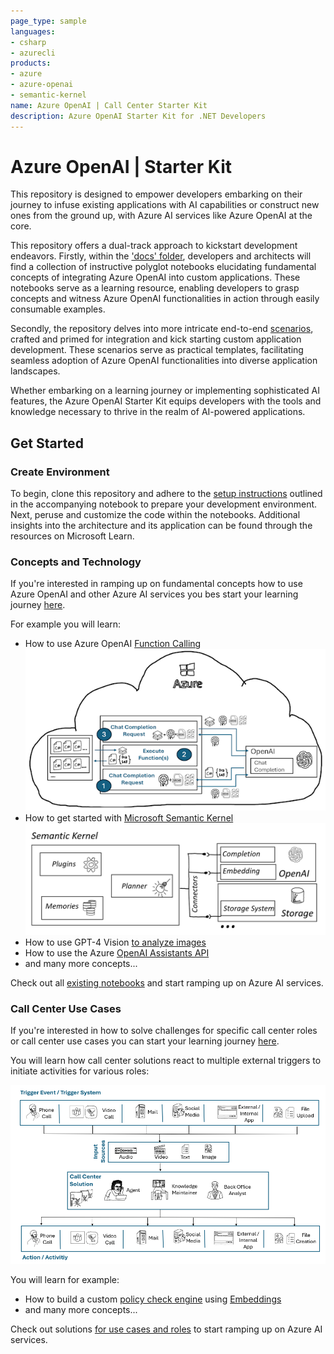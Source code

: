 ```yaml
---
page_type: sample
languages:
- csharp
- azurecli
products:
- azure
- azure-openai
- semantic-kernel
name: Azure OpenAI | Call Center Starter Kit
description: Azure OpenAI Starter Kit for .NET Developers
---
```


# Azure OpenAI | Starter Kit

This repository is designed to empower developers embarking on their journey to infuse existing applications with AI capabilities or construct new ones from the ground up, with Azure AI services like Azure OpenAI at the core.

This repository offers a dual-track approach to kickstart development endeavors. Firstly, within the ['docs' folder](./docs), developers and architects will find a collection of instructive polyglot notebooks elucidating fundamental concepts of integrating Azure OpenAI into custom applications.
These notebooks serve as a learning resource, enabling developers to grasp concepts and witness Azure OpenAI functionalities in action through easily consumable examples.

Secondly, the repository delves into more intricate end-to-end [scenarios](./scenarios/), crafted and primed for integration and kick starting custom application development. These scenarios serve as practical templates, facilitating seamless adoption of Azure OpenAI functionalities into diverse application landscapes.

Whether embarking on a learning journey or implementing sophisticated AI features, the Azure OpenAI Starter Kit equips developers with the tools and knowledge necessary to thrive in the realm of AI-powered applications.

## Get Started

### Create Environment

To begin, clone this repository and adhere to the [setup instructions](./docs/01_DemoEnvironment/01_Environment.ipynb) outlined in the accompanying notebook to prepare your development environment. Next, peruse and customize the code within the notebooks. Additional insights into the architecture and its application can be found through the resources on Microsoft Learn.

### Concepts and Technology

If you're interested in ramping up on fundamental concepts how to use Azure OpenAI and other Azure AI services you bes start your learning journey [here](./ExistingNotebooks.md).

For example you will learn:

- How to use Azure OpenAI [Function Calling](./docs/03_SDK/05_ChatTools.ipynb)
  ![FunctionCalling](./media/img/03_SDK/05_ChatTools_Overview.png)
- How to get started with [Microsoft Semantic Kernel](./docs/06_SemanticKernel/README.md)
  ![SKOverview](./media/img/06_SemanticKernel/01_ConceptOverview.png)
- How to use GPT-4 Vision [to analyze images](./docs/02_REST_API/04_MultiModalVision.ipynb)
- How to use the Azure [OpenAI Assistants API](./docs/07_AssistantsAPI/01_SimpleRun.ipynb)
- and many more concepts...

Check out all [existing notebooks](./ExistingNotebooks.md) and start ramping up on Azure AI services.

### Call Center Use Cases

If you're interested in how to solve challenges for specific call center roles or call center use cases you can start your learning journey [here](./UseCase.md).

You will learn how call center solutions react to multiple external triggers  to initiate activities for various roles:

![Overview-TriggerAndAction](./media/img/00_Overview/Overview-TriggerAndAction.png)

You will learn for example:

- How to build a custom [policy check engine](./scenarios/01_PolicyCheckEngine/README.md) using [Embeddings](./docs/04_Embeddings/README.md)
- and many more concepts...

Check out solutions [for use cases and roles](./UseCase.md) to start ramping up on Azure AI services.
